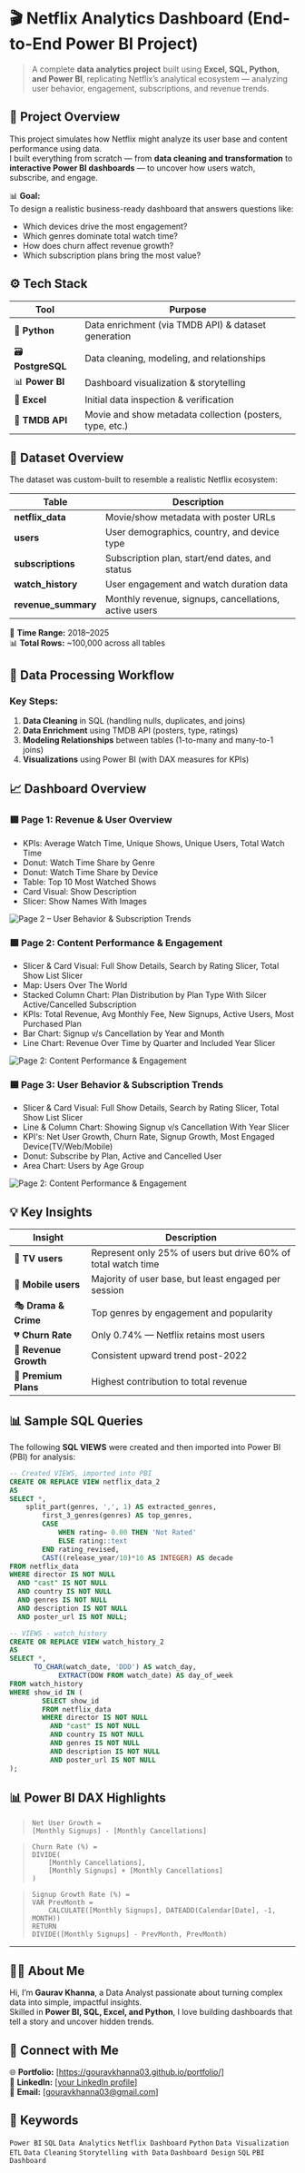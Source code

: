 # 🎬 Netflix Analytics Dashboard (End-to-End Power BI Project)

> A complete **data analytics project** built using **Excel, SQL, Python, and Power BI**, replicating Netflix’s analytical ecosystem — analyzing user behavior, engagement, subscriptions, and revenue trends.



## 🧩 Project Overview

This project simulates how Netflix might analyze its user base and content performance using data.  
I built everything from scratch — from **data cleaning and transformation** to **interactive Power BI dashboards** — to uncover how users watch, subscribe, and engage.

📊 **Goal:**  
To design a realistic business-ready dashboard that answers questions like:
- Which devices drive the most engagement?
- Which genres dominate total watch time?
- How does churn affect revenue growth?
- Which subscription plans bring the most value?



## ⚙️ Tech Stack

| Tool | Purpose |
|------|----------|
| 🐍 **Python** | Data enrichment (via TMDB API) & dataset generation |
| 🗃️ **PostgreSQL** | Data cleaning, modeling, and relationships |
| 📊 **Power BI** | Dashboard visualization & storytelling |
| 📁 **Excel** | Initial data inspection & verification |
| 🔗 **TMDB API** | Movie and show metadata collection (posters, type, etc.) |



## 🧮 Dataset Overview

The dataset was custom-built to resemble a realistic Netflix ecosystem:

| Table | Description |
|--------|--------------|
| **netflix_data** | Movie/show metadata with poster URLs |
| **users** | User demographics, country, and device type |
| **subscriptions** | Subscription plan, start/end dates, and status |
| **watch_history** | User engagement and watch duration data |
| **revenue_summary** | Monthly revenue, signups, cancellations, active users |

📅 **Time Range:** 2018–2025  
📊 **Total Rows:** ~100,000 across all tables  



## 🧹 Data Processing Workflow


### Key Steps:
1. **Data Cleaning** in SQL (handling nulls, duplicates, and joins)
2. **Data Enrichment** using TMDB API (posters, type, ratings)
3. **Modeling Relationships** between tables (1-to-many and many-to-1 joins)
4. **Visualizations** using Power BI (with DAX measures for KPIs)



## 📈 Dashboard Overview

### 🟥 **Page 1: Revenue & User Overview**
- KPIs: Average Watch Time, Unique Shows, Unique Users, Total Watch Time
- Donut: Watch Time Share by Genre
- Donut: Watch Time Share by Device
- Table: Top 10 Most Watched Shows
- Card Visual: Show Description
- Slicer: Show Names With Images

![Page 2 – User Behavior & Subscription Trends](netflix_pbi/report_screenshots/analytics.png)




### 🟩 **Page 2: Content Performance & Engagement**
- Slicer & Card Visual: Full Show Details, Search by Rating Slicer, Total Show List Slicer
- Map: Users Over The World
- Stacked Column Chart: Plan Distribution by Plan Type With Silcer Active/Cancelled Subscription
- KPIs: Total Revenue, Avg Monthly Fee, New Signups, Active Users, Most Purchased Plan
- Bar Chart: Signup v/s Cancellation by Year and Month
- Line Chart: Revenue Over Time by Quarter and Included Year Slicer

![Page 2: Content Performance & Engagement](netflix_pbi/report_screenshots/business.png)
  



### 🟦 **Page 3: User Behavior & Subscription Trends**
- Slicer & Card Visual: Full Show Details, Search by Rating Slicer, Total Show List Slicer
- Line & Column Chart: Showing Signup v/s Cancellation With Year Slicer
- KPI's: Net User Growth, Churn Rate, Signup Growth, Most Engaged Device(TV/Web/Mobile)
- Donut: Subscribe by Plan, Active and Cancelled User
- Area Chart: Users by Age Group

![Page 2: Content Performance & Engagement](netflix_pbi/report_screenshots/users.png)



## 💡 Key Insights

| Insight | Description |
|----------|--------------|
| 🎥 **TV users** | Represent only 25% of users but drive 60% of total watch time |
| 📱 **Mobile users** | Majority of user base, but least engaged per session |
| 🎭 **Drama & Crime** | Top genres by engagement and popularity |
| 💔 **Churn Rate** | Only 0.74% — Netflix retains most users |
| 💸 **Revenue Growth** | Consistent upward trend post-2022 |
| 🔁 **Premium Plans** | Highest contribution to total revenue |



## 📊 Sample SQL Queries
The following **SQL VIEWS** were created and then imported into Power BI (PBI) for analysis:

```sql
-- Created VIEWS, imported into PBI
CREATE OR REPLACE VIEW netflix_data_2
AS
SELECT *,
    split_part(genres, ',', 1) AS extracted_genres,
		first_3_genres(genres) AS top_genres,
		CASE
			WHEN rating= 0.00 THEN 'Not Rated'
			ELSE rating::text
		END rating_revised,
		CAST((release_year/10)*10 AS INTEGER) AS decade
FROM netflix_data
WHERE director IS NOT NULL
  AND "cast" IS NOT NULL
  AND country IS NOT NULL
  AND genres IS NOT NULL
  AND description IS NOT NULL
  AND poster_url IS NOT NULL;

-- VIEWS - watch_history
CREATE OR REPLACE VIEW watch_history_2 
AS
SELECT *,
      TO_CHAR(watch_date, 'DDD') AS watch_day,
			EXTRACT(DOW FROM watch_date) AS day_of_week
FROM watch_history
WHERE show_id IN (
		SELECT show_id
		FROM netflix_data
		WHERE director IS NOT NULL
		  AND "cast" IS NOT NULL
		  AND country IS NOT NULL
		  AND genres IS NOT NULL
		  AND description IS NOT NULL
		  AND poster_url IS NOT NULL
);
```

## 📊 Power BI DAX Highlights

> ```DAX
> Net User Growth =
> [Monthly Signups] - [Monthly Cancellations]
> ```


> ```DAX
> Churn Rate (%) =
> DIVIDE(
>     [Monthly Cancellations],
>     [Monthly Signups] + [Monthly Cancellations]
> )
> ```


> ```DAX
> Signup Growth Rate (%) =
> VAR PrevMonth =
>     CALCULATE([Monthly Signups], DATEADD(Calendar[Date], -1, MONTH))
> RETURN
> DIVIDE([Monthly Signups] - PrevMonth, PrevMonth)
> ```

---
## 👨‍💻 About Me

Hi, I’m **Gaurav Khanna**, a Data Analyst passionate about turning complex data into simple, impactful insights.  
Skilled in **Power BI, SQL, Excel, and Python**, I love building dashboards that tell a story and uncover hidden trends.


## 🤝 Connect with Me

🌐 **Portfolio:** [https://gouravkhanna03.github.io/portfolio/]  
💼 **LinkedIn:** [[your LinkedIn profile](https://www.linkedin.com/in/gauravkhanna03/)]  
📧 **Email:** [gouravkhanna03@gmail.com]


## 🔖 Keywords

`Power BI` `SQL` `Data Analytics` `Netflix Dashboard` `Python` `Data Visualization` `ETL` `Data Cleaning` `Storytelling with Data` `Dashboard Design` `SQL` `PBI Dashboard`
